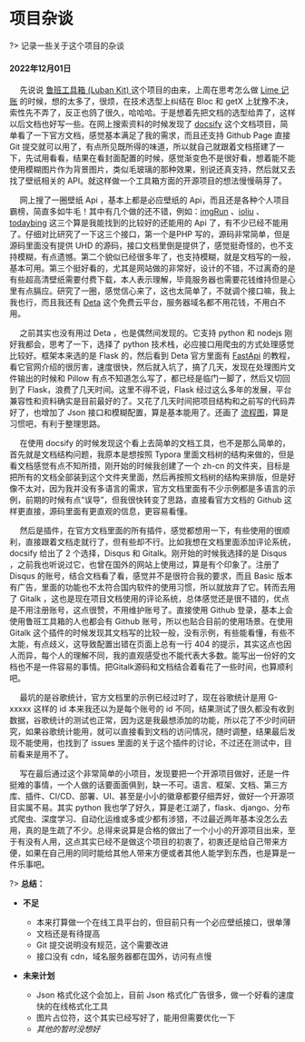 # 项目杂谈

?> 记录一些关于这个项目的杂谈

#### 2022年12月01日

&emsp; 先说说 [鲁班工具箱 (Luban Kit) ](https://github.com/Ly-Alex/luban-kit) 这个项目的由来，上周在思考怎么做 [Lime 记账](https://github.com/Ly-Alex/lime) 的时候，想的太多了，很烦，在技术选型上纠结在 Bloc 和 getX 上犹豫不决，索性先不弄了，反正也鸽了很久，哈哈哈。于是想着先把文档的选型给弄了，这样以后文档也好写一些。在网上搜索资料的时候发现了 [docsify](https://github.com/docsifyjs/docsify/) 这个文档项目，简单看了一下官方文档，感觉基本满足了我的需求，而且还支持 Github Page 直接 Git 提交就可以用了，有点所见既所得的味道，所以就自己就跟着文档搭建了一下，先试用看看，结果在看封面配置的时候，感觉渐变色不是很好看，想着能不能使用模糊图片作为背景图片，类似毛玻璃的那种效果，别说还真支持，然后就又去找了壁纸相关的 API。就这样做一个工具箱方面的开源项目的想法慢慢萌芽了。

&emsp; 网上搜了一圈壁纸 Api ，基本上都是必应壁纸的 Api，而且还是各种个人项目霸榜，简直多如牛毛！其中有几个做的还不错，例如：[imgRun](https://bing.img.run/api.html) 、[ioliu](https://github.com/xCss/bing) 、[todaybing](https://www.todaybing.com/) 这三个算是我能找到的比较好的还能用的 Api 了，有不少已经不能用了。仔细对比研究了一下这三个接口，第一个是PHP 写的，源码非常简单，但是源码里面没有提供 UHD 的源码，接口文档里倒是提供了，感觉挺奇怪的，也不支持模糊，有点遗憾。第二个貌似已经很多年了，也支持模糊，就是文档写的一般，基本可用。第三个挺好看的，尤其是网站做的非常好，设计的不错，不过离奇的是有些超高清壁纸需要付费下载，本人表示理解，毕竟服务器也需要花钱维持但是心里有点膈应。研究了一圈，感觉信心来了，这也太简单了，不就调个接口嘛，我上我也行，而且我还有 [Deta](https://www.deta.sh/) 这个免费云平台，服务器域名都不用花钱，不用白不用。

&emsp; 之前其实也没有用过 Deta ，也是偶然间发现的。它支持 python 和 nodejs 刚好我都会，思考了一下，选择了 python 技术栈，必应接口用爬虫的方式处理感觉比较好。框架本来选的是 Flask 的，然后看到 Deta 官方里面有 [FastApi](https://fastapi.tiangolo.com/) 的教程，看它官网介绍的很厉害，速度很快，然后就入坑了，搞了几天，发现在处理图片文件输出的时候和 Pillow 有点不知道怎么写了，都已经是临门一脚了，然后又切回到了 Flask，浪费了几天时间。这里不得不说，Flask 经过这么多年的发展，平台兼容性和资料确实是目前最好的了。又花了几天时间把项目结构和之前写的代码弄好了，也增加了 Json 接口和模糊配置，算是基本能用了。还画了 [流程图](https://i.imgur.com/rqIBZQH.png)，算是习惯吧，有利于整理思路。

&emsp; 在使用 docsify 的时候发现这个看上去简单的文档工具，也不是那么简单的，首先就是文档结构问题，我原本是想按照 Typora 里面文档树的结构来做的，但是看文档感觉有点不知所措，刚开始的时候我创建了一个 zh-cn 的文件夹，目标是把所有的文档全部装到这个文件夹里面，然后再按照文档树的结构来排版，但是好像不太对，因为我并没有多语言的需求，官方文档里面有不少示例都是多语言的示例，前期的时候有点“误导”，但我很快转变了思路，直接看官方文档的 Github 这样更直接，源码里面有更直观的信息，更容易看懂。

&emsp; 然后是插件，在官方文档里面的所有插件，感觉都想用一下，有些使用的很顺利，直接跟着文档走就行了，但有些却不行。比如我想在文档里面添加评论系统，docsify 给出了 2 个选择，Disqus 和 Gitalk。刚开始的时候我选择的是 Disqus ，之前我也听说过它，也曾在国外的网站上使用过，算是有个印象了。注册了 Disqus  的账号，结合文档看了看，感觉并不是很符合我的要求，而且 Basic 版本有广告，里面的功能也不太符合国内软件的使用习惯，所以就放弃了它。转而去用了 Gitalk ，这也是现在项目文档使用的评论系统，总体感觉还是很不错的，优点是不用注册账号，这点很赞，不用维护账号了。直接使用 Github 登录，基本上会使用鲁班工具箱的人也都会有 Github 账号，所以也贴合目前的使用场景。在使用 Gitalk 这个插件的时候发现其文档写的比较一般，没有示例，有些能看懂，有些不太能，有点歧义，这导致配置出错在页面上总有一行 404 的提示，其实这点也因人而异，每个人的理解不同，我的直观感受也不能代表大多数。能写出一份好的文档也不是一件容易的事情。把Gitalk源码和文档结合着看花了一些时间，也算顺利吧。

&emsp; 最坑的是谷歌统计，官方文档里的示例已经过时了，现在谷歌统计是用 G-xxxxx 这样的 id 本来我还以为是每个账号的 id 不同，结果测试了很久都没有收到数据，谷歌统计的测试也正常，因为这是我最想添加的功能，所以花了不少时间研究，如果谷歌统计能用，就可以直接看到文档的访问情况，随时调整，结果最后发现不能使用，也找到了 issues 里面的关于这个插件的讨论，不过还在测试中，目前看来是用不了。

&emsp; 写在最后通过这个非常简单的小项目，发现要把一个开源项目做好，还是一件挺难的事情，一个人做的话要面面俱到，缺一不可。语言、框架、文档、第三方库、插件、CI/CD、部署、UI、甚至是小小的徽章都要仔细弄好，做好一个开源项目实属不易。其实 python 我也学了好久，算是老江湖了，flask、django、分布式爬虫、深度学习、自动化运维或多或少都有涉猎，不过最近两年基本没怎么去用，真的是生疏了不少。总得来说算是合格的做出了一个小小的开源项目出来，至于有没有人用，这点其实已经不是做这个项目的初衷了，初衷还是给自己带来方便，如果在自己用的同时能给其他人带来方便或者其他人能学到东西，也是算是一件乐事吧。


?> **总结：**


-   **不足**
	-   本来打算做一个在线工具平台的，但目前只有一个必应壁纸接口，很单薄
	-   文档还是有待提高
	-   Git 提交说明没有规范，这个需要改进
	-   接口没有 cdn，域名服务器都在国外，访问有点慢

-   **未来计划**
    -   Json 格式化这个会加上，目前 Json 格式化广告很多，做一个好看的速度快的在线格式化工具
    -   图片占位符，这个其实已经写好了，能用但需要优化一下
    -   *其他的暂时没想好*

